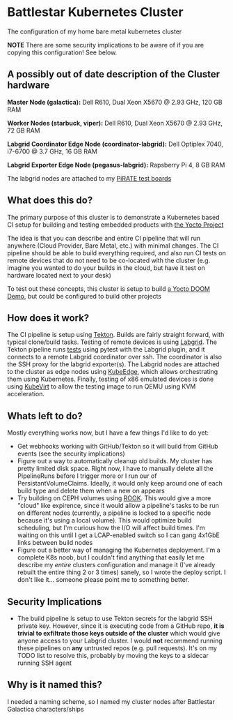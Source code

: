 Battlestar Kubernetes Cluster
=============================
The configuration of my home bare metal kubernetes cluster

**NOTE** There are some security implications to be aware of if you are copying
this configuration! See below.

A possibly out of date description of the Cluster hardware
----------------------------------------------------------
**Master Node (galactica):** Dell R610, Dual Xeon X5670 @ 2.93 GHz, 120 GB RAM

**Worker Nodes (starbuck, viper):** Dell R610, Dual Xeon X5670 @ 2.93 GHz, 72 GB RAM

**Labgrid Coordinator Edge Node (coordinator-labgrid):** Dell Optiplex 7040, i7-6700 @ 3.7 GHz, 16 GB RAM

**Labgrid Exporter Edge Node (pegasus-labgrid):** Rapsberry Pi 4, 8 GB RAM

The labgrid nodes are attached to my [PiRATE test boards](https://wattissoftware.blogspot.com/search/label/PiRATE)

What does this do?
------------------
The primary purpose of this cluster is to demonstrate a Kubernetes based CI
setup for building and testing embedded products with [the Yocto Project](https://www.yoctoproject.org/)

The idea is that you can describe and entire CI pipeline that will run anywhere
(Cloud Provider, Bare Metal, etc.) with minimal changes. The CI pipeline should
be able to build everything required, and also run CI tests on remote devices
that do not need to be co-located with the cluster (e.g. imagine you wanted to
do your builds in the cloud, but have it test on hardware located next to your
desk)

To test out these concepts, this cluster is setup to build [a Yocto DOOM Demo](https://github.com/JPEWdev/yocto-doom-demo),
but could be configured to build other projects

How does it work?
-----------------
The CI pipeline is setup using [Tekton](https://tekton.dev/). Builds are fairly
straight forward, with typical clone/build tasks. Testing of remote devices is
using [Labgrid](https://labgrid.readthedocs.io/en/latest/). The Tekton pipeline
runs [tests](https://github.com/JPEWdev/yocto-doom-demo/tree/main/ci) using
pytest with the Labgrid plugin, and it connects to a remote Labgrid coordinator
over ssh. The coordinator is also the SSH proxy for the labgrid exporter(s).
The Labgrid nodes are attached to the cluster as edge nodes using
[KubeEdge](https://kubeedge.io/), which allows orchestrating them using
Kubernetes. Finally, testing of x86 emulated devices is done using
[KubeVirt](https://kubevirt.io/) to allow the testing image to run QEMU using
KVM acceleration.

Whats left to do?
-----------------
Mostly everything works now, but I have a few things I'd like to do yet:
 * Get webhooks working with GitHub/Tekton so it will build from GitHub events
   (see the security implications)
 * Figure out a way to automatically cleanup old builds. My cluster has pretty
   limited disk space. Right now, I have to manually delete all the
   PipelineRuns before I trigger more or I run our of PersistantVolumeClaims.
   Ideally, it would only keep around one of each build type and delete them
   when a new on appears
 * Try building on CEPH volumes using [ROOK](https://rook.io/). This would give
   a more "cloud" like expirence, since it would allow a pipeline's tasks to be
   run on different nodes (currently, a pipeline is locked to a specific node
   because it's using a local volume). This would optimize build scheduling,
   but I'm curious how the I/O will affect build times. I'm waiting on this
   until I get a LCAP-enabled switch so I can gang 4x1GbE links between build
   nodes
 * Figure out a better way of managing the Kubernetes deployment. I'm a
   complete K8s noob, but I couldn't find anything that easily let me describe
   my *entire* clusters configuration and manage it (I've already rebuilt the
   entire thing 2 or 3 times) sanely, so I wrote the deploy script. I don't
   like it... someone please point me to something better.

Security Implications
---------------------
 * The build pipeline is setup to use Tekton secrets for the labgrid SSH
   private key. However, since it is executing code from a GitHub repo, **it is
   trivial to exfiltrate those keys outside of the cluster** which would give
   anyone access to your Labgrid cluster. I would **not** recommend running
   these pipelines on **any** untrusted repos (e.g. pull requests). It's on my
   TODO list to resolve this, probably by moving the keys to a sidecar running
   SSH agent


Why is it named this?
---------------------
I needed a naming scheme, so I named my cluster nodes after Battlestar
Galactica characters/ships
